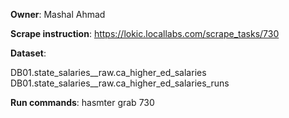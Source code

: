 **Owner**: Mashal Ahmad

**Scrape instruction**: https://lokic.locallabs.com/scrape_tasks/730

**Dataset**: 

DB01.state_salaries__raw.ca_higher_ed_salaries
DB01.state_salaries__raw.ca_higher_ed_salaries_runs


**Run commands**: hasmter grab 730
